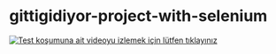 # gittigidiyor-project-with-selenium



[![Test koşumuna ait videoyu izlemek için lütfen tıklayınız](https://imgur.com/a/7TBcuOW)](https://www.youtube.com/embed/cJXUGCTivQE)
